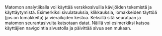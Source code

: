 Matomon analytiikalla voi käyttää verskkosivuilla kävijöiden tekemistä ja käyttäytymistä. Esimerkiksi sivulatauksia, klikkauksia, lomakkeiden täyttöä (jos on lomakkeita) ja vierailujden kestoa.
Keksillä sitä seurataan ja matomon seurantasivulta katsotaan datat.
Näillä voi esimerkiksi katsoa käyttäjien navigointia sivustolla ja päivittää sivua sen mukaan. 
